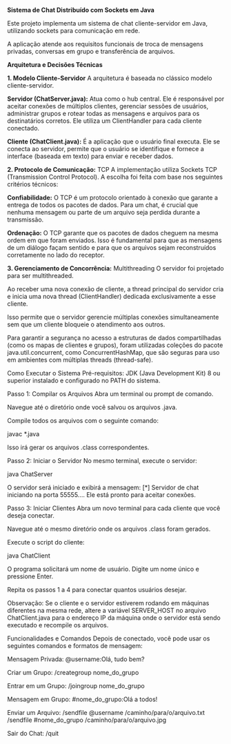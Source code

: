 **Sistema de Chat Distribuído com Sockets em Java**

Este projeto implementa um sistema de chat cliente-servidor em Java, utilizando sockets para comunicação em rede.

A aplicação atende aos requisitos funcionais de troca de mensagens privadas, conversas em grupo e transferência de arquivos.

**Arquitetura e Decisões Técnicas**

**1. Modelo Cliente-Servidor**
A arquitetura é baseada no clássico modelo cliente-servidor.

**Servidor (ChatServer.java):** Atua como o hub central. Ele é responsável por aceitar conexões de múltiplos clientes, gerenciar sessões de usuários, administrar grupos e rotear todas as mensagens e arquivos para os destinatários corretos. Ele utiliza um ClientHandler para cada cliente conectado.

**Cliente (ChatClient.java):** É a aplicação que o usuário final executa. Ele se conecta ao servidor, permite que o usuário se identifique e fornece a interface (baseada em texto) para enviar e receber dados.

**2. Protocolo de Comunicação:** TCP
A implementação utiliza Sockets TCP (Transmission Control Protocol). A escolha foi feita com base nos seguintes critérios técnicos:

**Confiabilidade:** O TCP é um protocolo orientado à conexão que garante a entrega de todos os pacotes de dados. Para um chat, é crucial que nenhuma mensagem ou parte de um arquivo seja perdida durante a transmissão.

**Ordenação:** O TCP garante que os pacotes de dados cheguem na mesma ordem em que foram enviados. Isso é fundamental para que as mensagens de um diálogo façam sentido e para que os arquivos sejam reconstruídos corretamente no lado do receptor.

**3. Gerenciamento de Concorrência:** Multithreading
O servidor foi projetado para ser multithreaded.

Ao receber uma nova conexão de cliente, a thread principal do servidor cria e inicia uma nova thread (ClientHandler) dedicada exclusivamente a esse cliente.

Isso permite que o servidor gerencie múltiplas conexões simultaneamente sem que um cliente bloqueie o atendimento aos outros.

Para garantir a segurança no acesso a estruturas de dados compartilhadas (como os mapas de clientes e grupos), foram utilizadas coleções do pacote java.util.concurrent, como ConcurrentHashMap, que são seguras para uso em ambientes com múltiplas threads (thread-safe).

Como Executar o Sistema
Pré-requisitos: JDK (Java Development Kit) 8 ou superior instalado e configurado no PATH do sistema.

Passo 1: Compilar os Arquivos
Abra um terminal ou prompt de comando.

Navegue até o diretório onde você salvou os arquivos .java.

Compile todos os arquivos com o seguinte comando:

javac *.java

Isso irá gerar os arquivos .class correspondentes.

Passo 2: Iniciar o Servidor
No mesmo terminal, execute o servidor:

java ChatServer

O servidor será iniciado e exibirá a mensagem: [*] Servidor de chat iniciando na porta 55555.... Ele está pronto para aceitar conexões.

Passo 3: Iniciar Clientes
Abra um novo terminal para cada cliente que você deseja conectar.

Navegue até o mesmo diretório onde os arquivos .class foram gerados.

Execute o script do cliente:

java ChatClient

O programa solicitará um nome de usuário. Digite um nome único e pressione Enter.

Repita os passos 1 a 4 para conectar quantos usuários desejar.

Observação: Se o cliente e o servidor estiverem rodando em máquinas diferentes na mesma rede, altere a variável SERVER_HOST no arquivo ChatClient.java para o endereço IP da máquina onde o servidor está sendo executado e recompile os arquivos.

Funcionalidades e Comandos
Depois de conectado, você pode usar os seguintes comandos e formatos de mensagem:

Mensagem Privada:
@username:Olá, tudo bem?

Criar um Grupo:
/creategroup nome_do_grupo

Entrar em um Grupo:
/joingroup nome_do_grupo

Mensagem em Grupo:
#nome_do_grupo:Olá a todos!

Enviar um Arquivo:
/sendfile @username /caminho/para/o/arquivo.txt
/sendfile #nome_do_grupo /caminho/para/o/arquivo.jpg

Sair do Chat:
/quit
